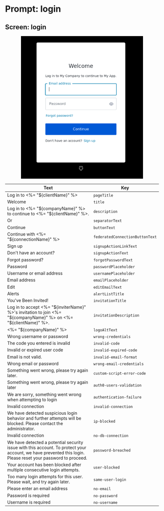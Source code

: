 # Prompt: login

## Screen: login

<p style="text-align: center;">
  <img alt="login reference screenshot" class="ul-prompt-screenshot" data-ul-prompt="login" src="/media/articles/universal-login/text-customization/login.png" style="width: 400px;"/>
</p>

|Text|Key|
|----------|----------|
|Log in to <%= "${clientName}" %>|`pageTitle`|
|Welcome|`title`|
|Log in to <%= "${companyName}" %> to continue to <%= "${clientName}" %>.|`description`|
|Or|`separatorText`|
|Continue|`buttonText`|
|Continue with <%= "${connectionName}" %>|`federatedConnectionButtonText`|
|Sign up|`signupActionLinkText`|
|Don't have an account?|`signupActionText`|
|Forgot password?|`forgotPasswordText`|
|Password|`passwordPlaceholder`|
|Username or email address|`usernamePlaceholder`|
|Email address|`emailPlaceholder`|
|Edit|`editEmailText`|
|Alerts|`alertListTitle`|
|You've Been Invited!|`invitationTitle`|
|Log in to accept <%= "${inviterName}" %>'s invitation to join <%= "${companyName}" %> on <%= "${clientName}" %>.|`invitationDescription`|
|<%= "${companyName}" %>|`logoAltText`|
|Wrong username or password|`wrong-credentials`|
|The code you entered is invalid|`invalid-code`|
|Invalid or expired user code|`invalid-expired-code`|
|Email is not valid.|`invalid-email-format`|
|Wrong email or password|`wrong-email-credentials`|
|Something went wrong, please try again later.|`custom-script-error-code`|
|Something went wrong, please try again later|`auth0-users-validation`|
|We are sorry, something went wrong when attempting to login|`authentication-failure`|
|Invalid connection|`invalid-connection`|
|We have detected suspicious login behavior and further attempts will be blocked. Please contact the administrator.|`ip-blocked`|
|Invalid connection|`no-db-connection`|
|We have detected a potential security issue with this account. To protect your account, we have prevented this login. Please reset your password to proceed.|`password-breached`|
|Your account has been blocked after multiple consecutive login attempts.|`user-blocked`|
|Too many login attempts for this user. Please wait, and try again later.|`same-user-login`|
|Please enter an email address|`no-email`|
|Password is required|`no-password`|
|Username is required|`no-username`|
